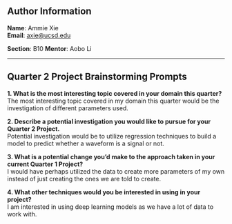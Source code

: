 ## Author Information
**Name**: Ammie Xie  
**Email**: axie@ucsd.edu  

**Section**: B10 
**Mentor**: Aobo Li

---

## Quarter 2 Project Brainstorming Prompts

**1. What is the most interesting topic covered in your domain this quarter?**  
The most interesting topic covered in my domain this quarter would be the investigation of different parameters used. 

**2. Describe a potential investigation you would like to pursue for your Quarter 2 Project.**  
Potential investigation would be to utilize regression techniques to build a model to predict whether a waveform is a signal or not.

**3. What is a potential change you’d make to the approach taken in your current Quarter 1 Project?**  
I would have perhaps utilized the data to create more parameters of my own instead of just creating the ones we are told to create.

**4. What other techniques would you be interested in using in your project?**  
I am interested in using deep learning models as we have a lot of data to work with.
